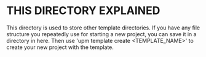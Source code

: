 # THIS DIRECTORY EXPLAINED

This directory is used to store other template directories.
If you have any file structure you repeatedly use for starting a new project, 
you can save it in a directory in here. Then use 'upm template create <TEMPLATE_NAME>' to 
create your new project with the template.